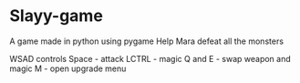 # Slayy-game
A game made in python using pygame
Help Mara defeat all the monsters

WSAD controls
Space - attack
LCTRL - magic
Q and E - swap weapon and magic
M - open upgrade menu
 
